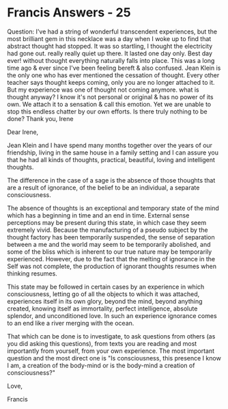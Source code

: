 # Francis Answers - 25

Question: I've had a string of wonderful transcendent experiences, but the most brilliant gem in this necklace was a day when I woke up to find that abstract thought had stopped. It was so startling, I thought the electricity had gone out. really really quiet up there. It lasted one day only. Best day ever! without thought everything naturally falls into place. This was a long time ago &amp; ever since I've been feeling bereft &amp; also confused. Jean Klein is the only one who has ever mentioned the cessation of thought. Every other teacher says thought keeps coming, only you are no longer attached to it. But my experience was one of thought not coming anymore. what is thought anyway? I know it's not personal or original &amp; has no power of its own. We attach it to a sensation &amp; call this emotion. Yet we are unable to stop this endless chatter by our own efforts. Is there truly nothing to be done? Thank you, Irene
 
  

Dear Irene,

  

Jean Klein and I have spend many months together over the years of our friendship, living in the same house in a family setting and I can assure you that he had all kinds of thoughts, practical, beautiful, loving and intelligent thoughts.

  

The difference in the case of a sage is the absence of those thoughts that are a result of ignorance, of the belief to be an individual, a separate consciousness.

  

The absence of thoughts is an exceptional and temporary state of the mind which has a beginning in time and an end in time. External sense perceptions may be present during this state, in which case they seem extremely vivid. Because the manufacturing of a pseudo subject by the thought factory has been temporarily suspended, the sense of separation between a me and the world may seem to be temporarily abolished, and some of the bliss which is inherent to our true nature may be temporarily experienced. However, due to the fact that the melting of ignorance in the Self was not complete, the production of ignorant thoughts resumes when thinking resumes.

This state may be followed in certain cases by an experience in which consciousness, letting go of all the objects to which it was attached, experiences itself in its own glory, beyond the mind, beyond anything created, knowing itself as immortality, perfect intelligence, absolute splendor, and unconditioned love. In such an experience ignorance comes to an end like a river merging with the ocean.

  

That which can be done is to investigate, to ask questions from others (as you did asking this questions), from texts you are reading and most importantly from yourself, from your own experience. The most important question and the most direct one is &quot;Is consciousness, this presence I know I am, a creation of the body-mind or is the body-mind a creation of consciousness?&quot;

  

Love,

  

Francis

